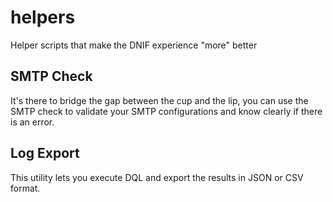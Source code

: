 # helpers
Helper scripts that make the DNIF experience "more" better

## SMTP Check
It's there to bridge the gap between the cup and the lip, you can use the SMTP check to validate your SMTP configurations and know clearly if there is an error.

## Log Export
This utility lets you execute DQL and export the results in JSON or CSV format.